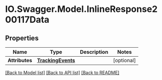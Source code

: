 # IO.Swagger.Model.InlineResponse200117Data
## Properties

Name | Type | Description | Notes
------------ | ------------- | ------------- | -------------
**Attributes** | [**TrackingEvents**](TrackingEvents.md) |  | [optional] 

[[Back to Model list]](../README.md#documentation-for-models) [[Back to API list]](../README.md#documentation-for-api-endpoints) [[Back to README]](../README.md)

